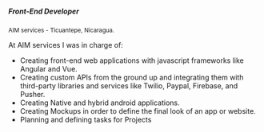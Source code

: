 ##### Front-End Developer 

<small> AIM services - Ticuantepe, Nicaragua.</small>

At AIM services I was in charge of:
- Creating front-end web applications with javascript frameworks like Angular and Vue.
- Creating custom APIs from the ground up and integrating them with third-party libraries and services like Twilio, Paypal, Firebase, and Pusher.
- Creating Native and hybrid android applications.
- Creating Mockups in order to define the final look of an app or website.
- Planning and defining tasks for Projects